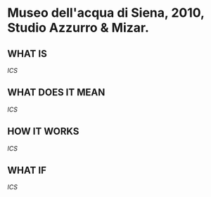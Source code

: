 # Museo dell'acqua di Siena, 2010, Studio Azzurro & Mizar.

## WHAT IS
*ICS*

## WHAT DOES IT MEAN
*ICS*

## HOW IT WORKS
*ICS*

## WHAT IF
*ICS*
